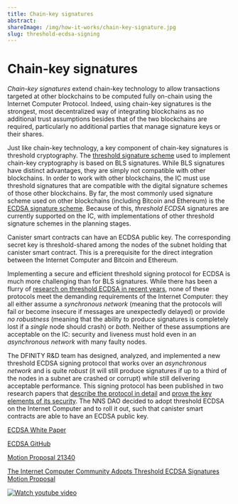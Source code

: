 ```yaml
---
title: Chain-key signatures
abstract:
shareImage: /img/how-it-works/chain-key-signature.jpg
slug: threshold-ecdsa-signing
---
```


# Chain-key signatures

_Chain-key signatures_ extend chain-key technology to allow transactions targeted at other blockchains to be computed fully on-chain using the Internet Computer Protocol.
Indeed, using chain-key signatures is the strongest, most decentralized way of integrating blockchains as no additional trust assumptions besides that of the two blockchains are required, particularly no additional parties that manage signature keys or their shares.

Just like chain-key technology, a key component of chain-key signatures is threshold cryptography.
The [threshold signature scheme](/how-it-works/chain-key-technology/) used to implement chain-key cryptography is based on BLS signatures. While BLS signatures have distinct advantages, they are simply not compatible with other blockchains.
In order to work with other blockchains, the IC must use threshold signatures that are compatible with the digital signature schemes of those other blockchains.
By far, the most commonly used signature scheme used on other blockchains (including Bitcoin and Ethereum) is the [ECDSA signature scheme](https://en.wikipedia.org/wiki/Elliptic_Curve_Digital_Signature_Algorithm).
Because of this, _threshold ECDSA_ signatures are currently supported on the IC, with implementations of other threshold signature schemes in the planning stages.

Canister smart contracts can have an ECDSA public key. The corresponding secret key is threshold-shared among the nodes of the subnet holding that canister smart contract. This is a prerequisite for the direct integration between the Internet Computer and Bitcoin and Ethereum.

Implementing a secure and efficient threshold signing protocol for ECDSA is much more challenging than for BLS signatures. While there has been a flurry of [research on threshold ECDSA in recent years](https://eprint.iacr.org/2020/1390), none of these protocols meet the demanding requirements of the Internet Computer: they all either assume a _synchronous network_ (meaning that the protocols will fail or become insecure if messages are unexpectedly delayed) or provide _no robustness_ (meaning that the ability to produce signatures is completely lost if a _single_ node should crash) or _both_. Neither of these assumptions are acceptable on the IC: security and liveness must hold even in an _asynchronous network_ with many faulty nodes.

The DFINITY R&D team has designed, analyzed, and implemented a new threshold ECDSA signing protocol that works over an _asynchronous network_ and is quite _robust_ (it will still produce signatures if up to a third of the nodes in a subnet are crashed or corrupt) while still delivering acceptable performance. This signing protocol has been published in two research papers that [describe the protocol in detail](https://eprint.iacr.org/2022/506) and [prove the key elements of its security](https://eprint.iacr.org/2021/1330). The NNS DAO decided to adopt threshold ECDSA on the Internet Computer and to roll it out, such that canister smart contracts are able to have an ECDSA public key.

[ECDSA White Paper](https://eprint.iacr.org/2021/1330)

[ECDSA GitHub](https://github.com/ic-association/nns-proposals/blob/main/proposals/governance/20210920T1500Z.md)

[Motion Proposal 21340](https://dashboard.internetcomputer.org/proposal/21340)

[The Internet Computer Community Adopts Threshold ECDSA Signatures Motion Proposal](https://medium.com/dfinity/the-internet-computer-community-approves-threshold-ecdsa-signatures-motion-proposal-65a0a3463492?source=friends_link&sk=db265995e31dac5ea751cd91e7b0a3b0)

[![Watch youtube video](https://i.ytimg.com/vi/MulbKPwv6_s/maxresdefault.jpg)](https://www.youtube.com/watch?v=MulbKPwv6_s)
